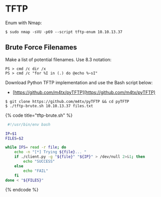 # TFTP

Enum with Nmap:

```
$ sudo nmap -sVU -p69 --script tftp-enum 10.10.13.37
```

## Brute Force Filenames

Make a list of potential filenames. Use 8.3 notation:

```
PS > cmd /c dir /x
PS > cmd /c "for %I in (.) do @echo %~sI"
```

Download Python TFTP implementation and use the Bash script below:

* [https://github.com/m4tx/pyTFTP](https://github.com/m4tx/pyTFTP)

```
$ git clone https://github.com/m4tx/pyTFTP && cd pyTFTP
$ ./tftp-brute.sh 10.10.13.37 files.txt
```

{% code title="tftp-brute.sh" %}
```bash
 #!/usr/bin/env bash

IP=$1
FILES=$2

while IFS= read -r file; do
	echo -n "[*] Trying ${file}... "
	if ./client.py -g "${file}" "${IP}" > /dev/null 2>&1; then
		echo "SUCCESS"
	else
		echo "FAIL"
	fi
done < "${FILES}"
```
{% endcode %}
